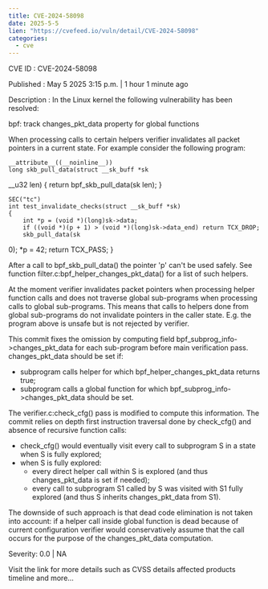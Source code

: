 ```yaml
---
title: CVE-2024-58098
date: 2025-5-5
lien: "https://cvefeed.io/vuln/detail/CVE-2024-58098"
categories:
  - cve
---
```


CVE ID : CVE-2024-58098

Published :  May 5
2025
3:15 p.m. | 1 hour
1 minute ago

Description : In the Linux kernel
the following vulnerability has been resolved:

bpf: track changes_pkt_data property for global functions

When processing calls to certain helpers
verifier invalidates all
packet pointers in a current state. For example
consider the
following program:

    __attribute__((__noinline__))
    long skb_pull_data(struct __sk_buff *sk
__u32 len)
    {
        return bpf_skb_pull_data(sk
len);
    }

    SEC("tc")
    int test_invalidate_checks(struct __sk_buff *sk)
    {
        int *p = (void *)(long)sk->data;
        if ((void *)(p + 1) > (void *)(long)sk->data_end) return TCX_DROP;
        skb_pull_data(sk
0);
        *p = 42;
        return TCX_PASS;
    }

After a call to bpf_skb_pull_data() the pointer 'p' can't be used
safely. See function filter.c:bpf_helper_changes_pkt_data() for a list
of such helpers.

At the moment verifier invalidates packet pointers when processing
helper function calls
and does not traverse global sub-programs when
processing calls to global sub-programs. This means that calls to
helpers done from global sub-programs do not invalidate pointers in
the caller state. E.g. the program above is unsafe
but is not
rejected by verifier.

This commit fixes the omission by computing field
bpf_subprog_info->changes_pkt_data for each sub-program before main
verification pass.
changes_pkt_data should be set if:
- subprogram calls helper for which bpf_helper_changes_pkt_data
  returns true;
- subprogram calls a global function
for which bpf_subprog_info->changes_pkt_data should be set.

The verifier.c:check_cfg() pass is modified to compute this
information. The commit relies on depth first instruction traversal
done by check_cfg() and absence of recursive function calls:
- check_cfg() would eventually visit every call to subprogram S in a
  state when S is fully explored;
- when S is fully explored:
  - every direct helper call within S is explored
    (and thus changes_pkt_data is set if needed);
  - every call to subprogram S1 called by S was visited with S1 fully
    explored (and thus S inherits changes_pkt_data from S1).

The downside of such approach is that dead code elimination is not
taken into account: if a helper call inside global function is dead
because of current configuration
verifier would conservatively assume
that the call occurs for the purpose of the changes_pkt_data
computation.

Severity: 0.0 | NA

Visit the link for more details
such as CVSS details
affected products
timeline
and more...
